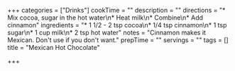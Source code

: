 +++
categories = ["Drinks"]
cookTime = ""
description = ""
directions = "* Mix cocoa, sugar in the hot water\n* Heat milk\n* Combine\n* Add cinnamon"
ingredients = "* 1 1/2 - 2 tsp cocoa\n* 1/4 tsp cinnamon\n* 1 tsp sugar\n* 1 cup milk\n* 2 tsp hot water"
notes = "Cinnamon makes it Mexican. Don't use if you don't want."
prepTime = ""
servings = ""
tags = []
title = "Mexican Hot Chocolate"

+++
